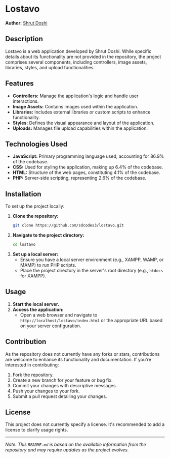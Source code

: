 
# Lostavo

**Author:** [Shrut Doshi](https://github.com/sdcodes3)

## Description

Lostavo is a web application developed by Shrut Doshi. While specific details about its functionality are not provided in the repository, the project comprises several components, including controllers, image assets, libraries, styles, and upload functionalities.

## Features

- **Controllers:** Manage the application's logic and handle user interactions.
- **Image Assets:** Contains images used within the application.
- **Libraries:** Includes external libraries or custom scripts to enhance functionality.
- **Styles:** Defines the visual appearance and layout of the application.
- **Uploads:** Manages file upload capabilities within the application.

## Technologies Used

- **JavaScript:** Primary programming language used, accounting for 86.9% of the codebase.
- **CSS:** Used for styling the application, making up 6.4% of the codebase.
- **HTML:** Structure of the web pages, constituting 4.1% of the codebase.
- **PHP:** Server-side scripting, representing 2.6% of the codebase.

## Installation

To set up the project locally:

1. **Clone the repository:**
   ```bash
   git clone https://github.com/sdcodes3/lostavo.git
   ```
2. **Navigate to the project directory:**
   ```bash
   cd lostavo
   ```
3. **Set up a local server:**
   - Ensure you have a local server environment (e.g., XAMPP, WAMP, or MAMP) to run PHP scripts.
   - Place the project directory in the server's root directory (e.g., `htdocs` for XAMPP).

## Usage

1. **Start the local server.**
2. **Access the application:**
   - Open a web browser and navigate to `http://localhost/lostavo/index.html` or the appropriate URL based on your server configuration.

## Contribution

As the repository does not currently have any forks or stars, contributions are welcome to enhance its functionality and documentation. If you're interested in contributing:

1. Fork the repository.
2. Create a new branch for your feature or bug fix.
3. Commit your changes with descriptive messages.
4. Push your changes to your fork.
5. Submit a pull request detailing your changes.

## License

This project does not currently specify a license. It's recommended to add a license to clarify usage rights.

---

*Note: This `README.md` is based on the available information from the repository and may require updates as the project evolves.*
